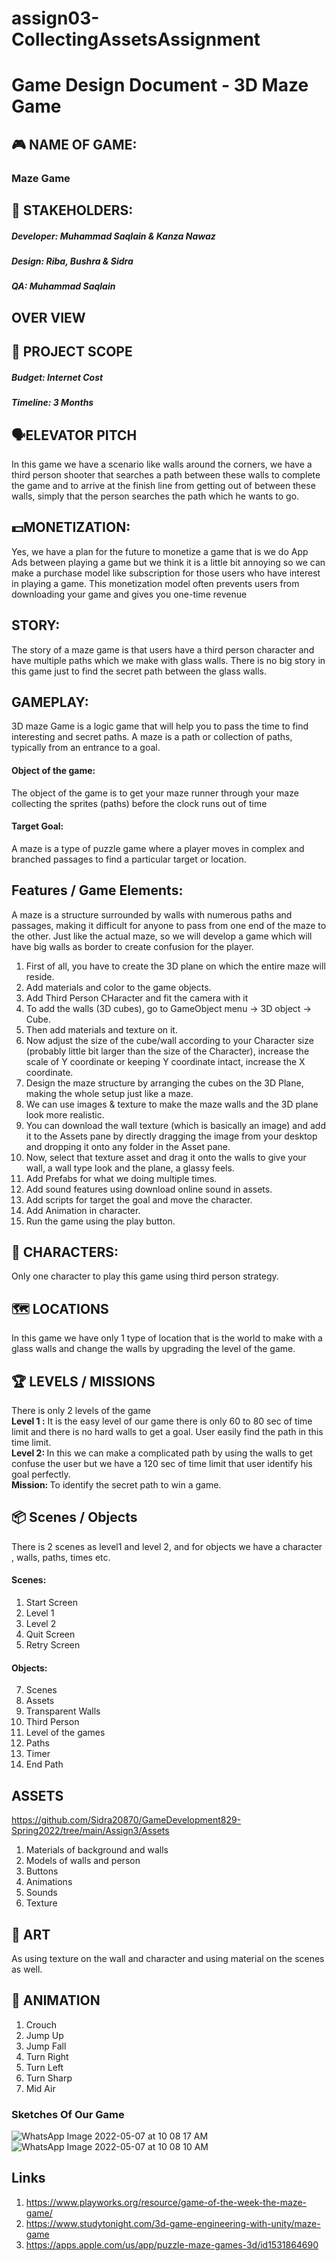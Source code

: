 # assign03-CollectingAssetsAssignment
# Game Design Document - 3D Maze Game
## 🎮️ NAME OF GAME:
### Maze Game
## 👥 STAKEHOLDERS:
##### Developer: Muhammad Saqlain & Kanza Nawaz
##### Design: Riba,  Bushra & Sidra
##### QA: Muhammad Saqlain
## OVER VIEW
## 📐 PROJECT SCOPE
##### Budget: Internet Cost
##### Timeline: 3 Months
## 🗣️ELEVATOR PITCH
In this game we have a scenario like walls around the corners, we have a third person shooter that searches a path between these walls to complete the game and to arrive at the finish line from getting out of between these walls, simply that the person searches the path which he wants to go.
## 💵MONETIZATION:
Yes, we have a plan for the future to monetize a game that is we do App Ads between playing a game but we think it is a little bit annoying so we can make a purchase model like subscription for those users who have interest in playing a game. This monetization model often prevents users from downloading your game and gives you one-time revenue
## STORY:
The story of a maze game is that users have a third person character and have multiple paths which we make with glass walls. There is no big story in this game just to find the secret path between the glass walls.
## GAMEPLAY:
3D maze Game is a logic game that will help you to pass the time to find interesting and secret paths. A maze is a path or collection of paths, typically from an entrance to a goal. 
#### Object of the game: 
The object of the game is to get your maze runner through your maze collecting the sprites (paths) before the clock runs out of time
#### Target Goal:
A maze is a type of puzzle game where a player moves in complex and branched passages to find a particular target or location. 
## Features / Game Elements:
A maze is a structure surrounded by walls with numerous paths and passages, making it difficult for anyone to pass from one end of the maze to the other. Just like the actual maze, so we will develop a game which will have big walls as border to create confusion for the player.
1. First of all, you have to create the 3D plane on which the entire maze will reside.
2. Add materials and color to the game objects.
3. Add Third Person CHaracter and fit the camera with it
4. To add the walls (3D cubes), go to GameObject menu → 3D object → Cube.
5. Then add materials and texture on it.
6. Now adjust the size of the cube/wall according to your Character size (probably little bit larger than the size of the Character), increase the scale of Y coordinate or keeping Y coordinate intact, increase the X coordinate.
7. Design the maze structure by arranging the cubes on the 3D Plane, making the whole setup just like a maze.
8. We can use images & texture to make the maze walls and the 3D plane look more realistic.
9. You can download the wall texture (which is basically an image) and add it to the Assets pane by directly dragging the image from your desktop and dropping it onto any folder in the Asset pane.
10. Now, select that texture asset and drag it onto the walls to give your wall, a wall type look and the plane, a glassy feels.
11. Add Prefabs for what we doing multiple times.
12. Add sound features using download online sound in assets.
13. Add scripts for target the goal and move the character.
14. Add Animation in character.
15. Run the game using the play button.

## 👤 CHARACTERS:
Only one character to play this game using third person strategy.
## 🗺 LOCATIONS
In this game we have only 1 type of location that is the world to make with a glass walls and change the walls by upgrading the level of the game.
## 🏆 LEVELS / MISSIONS
There is only 2 levels of the game <br>
<b> Level 1 :</b> It is the easy level of our game there is only 60 to 80 sec of time limit and there is no hard walls to get a goal. User easily find the path in this time limit. <br>
<b> Level 2: </b> In this we can make a complicated path by using the walls to get confuse the user but we have a 120 sec of time limit that user identify his goal perfectly.<br>
<b> Mission: </b>  To identify the secret path to win a game.

## 📦 Scenes / Objects
There is 2 scenes as level1 and level 2, and for objects we have a character , walls, paths, times etc.
#### Scenes:
1. Start Screen
2. Level 1
3. Level 2
4. Quit Screen
5. Retry Screen
#### Objects:
7. Scenes
8. Assets
9. Transparent Walls
10. Third Person 
11. Level of the games
12. Paths
13. Timer
14. End Path

## ASSETS 
https://github.com/Sidra20870/GameDevelopment829-Spring2022/tree/main/Assign3/Assets

1. Materials of background and walls
2. Models of walls and person
3. Buttons
4. Animations
5. Sounds
6. Texture

## 🎨 ART
As using texture on the wall and character and using material on the scenes as well.
## 🏃‍ ANIMATION
1. Crouch
2. Jump Up
3. Jump Fall
4. Turn Right
5. Turn Left
6. Turn Sharp
7. Mid Air

### Sketches Of Our Game

![WhatsApp Image 2022-05-07 at 10 08 17 AM](https://user-images.githubusercontent.com/61619271/167239378-de271696-c642-41f2-a153-a85240763626.jpeg)
![WhatsApp Image 2022-05-07 at 10 08 10 AM](https://user-images.githubusercontent.com/61619271/167239375-1eae2469-10f6-414e-a46e-d110b28de662.jpeg)

## Links
1. https://www.playworks.org/resource/game-of-the-week-the-maze-game/
2. https://www.studytonight.com/3d-game-engineering-with-unity/maze-game
3. https://apps.apple.com/us/app/puzzle-maze-games-3d/id1531864690
